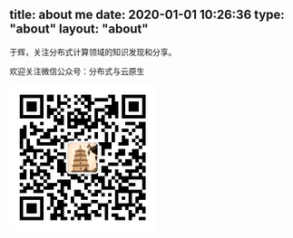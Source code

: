 title: about me
date: 2020-01-01 10:26:36
type: "about"
layout: "about"
---

于辉，关注分布式计算领域的知识发现和分享。

欢迎关注微信公众号：分布式与云原生

![x](../images/mp.jpg)


